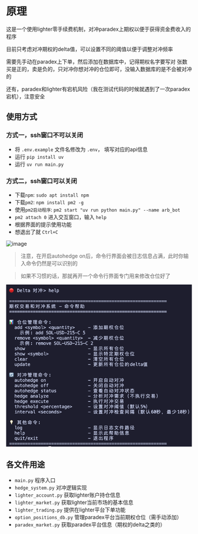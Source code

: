 # 原理

这是一个使用lighter零手续费机制，对冲paradex上期权以便于获得资金费收入的程序

目前只考虑对冲期权的delta值，可以设置不同的阈值以便于调整对冲频率

需要先手动在paradex上下单，然后添加在数据库中，记得期权名字要写对
张数买是正的，卖是负的，只对冲你想对冲的仓位即可，没输入数据库的是不会被对冲的

还有，paradex和lighter有宕机风险（我在测试代码的时候就遇到了一次paradex宕机），注意安全



## 使用方式
### 方式一，ssh窗口不可以关闭

+ 将 `.env.example` 文件名修改为 `.env`， 填写对应的api信息
+ 运行 `pip install uv`
+ 运行 `uv run main.py`

### 方式二，ssh窗口可以关闭

+ 下载`npm`: `sudo apt install npm`
+ 下载`pm2`: `npm install pm2 -g`
+ 使用`pm2启动程序`: `pm2 start "uv run python main.py" --name arb_bot`
+ `pm2 attach 0` 进入交互窗口，输入 `help`
+ 根据界面的提示使用功能
+ 想退出了就 `Ctrl+C`
<img width="1102" height="147" alt="image" src="https://github.com/user-attachments/assets/2627ed1e-e6fc-43f0-9d50-132f6d5d3149" />


> 注意，在开启autohedge on后，命令行界面会被日志信息占满，此时你输入命令仍然是可以识别的

> 如果不习惯的话，那就再开一个命令行界面专门用来修改仓位好了 

![alt text](./resource/image.png)


## 各文件用途

+ `main.py` 程序入口
+ `hedge_system.py` 对冲逻辑实现
+ `lighter_account.py` 获取lighter账户持仓信息
+ `lighter_market.py` 获取lighter当前市场的基本信息
+ `lighter_trading.py` 提供在lighter平台下单功能
+ `option_positions_db.py` 管理paradex平台当前期权仓位（需手动添加）
+ `paradex_market.py` 获取paradex平台信息（期权的delta之类的）
